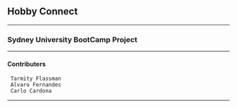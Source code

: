 ## Hobby Connect
---
### Sydney University BootCamp Project 
---
#### Contributers
     Tarmity Flassman
     Alvaro Fernandes
     Carlo Cardona
---
     

